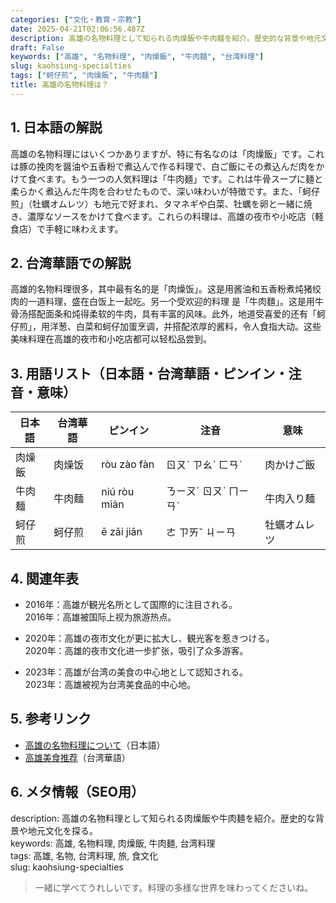```yaml
---
categories: ["文化・教育・宗教"]
date: 2025-04-21T02:06:56.487Z
description: 高雄の名物料理として知られる肉燥飯や牛肉麺を紹介。歴史的な背景や地元文化を探る。
draft: False
keywords: ["高雄", "名物料理", "肉燥飯", "牛肉麺", "台湾料理"]
slug: kaohsiung-specialties
tags: ["蚵仔煎", "肉燥飯", "牛肉麺"]
title: 高雄の名物料理は？
---
```




## 1. 日本語の解説  
高雄の名物料理にはいくつかありますが、特に有名なのは「肉燥飯」です。これは豚の挽肉を醤油や五香粉で煮込んで作る料理で、白ご飯にその煮込んだ肉をかけて食べます。もう一つの人気料理は「牛肉麺」です。これは牛骨スープに麺と柔らかく煮込んだ牛肉を合わせたもので、深い味わいが特徴です。また、「蚵仔煎」（牡蠣オムレツ）も地元で好まれ、タマネギや白菜、牡蠣を卵と一緒に焼き、濃厚なソースをかけて食べます。これらの料理は、高雄の夜市や小吃店（軽食店）で手軽に味わえます。

## 2. 台湾華語での解説  
高雄的名物料理很多，其中最有名的是「肉燥饭」。这是用酱油和五香粉煮炖猪绞肉的一道料理，盛在白饭上一起吃。另一个受欢迎的料理 是「牛肉麵」。这是用牛骨汤搭配面条和炖得柔软的牛肉，具有丰富的风味。此外，地道受喜爱的还有「蚵仔煎」，用洋葱、白菜和蚵仔加蛋烹调，并搭配浓厚的酱料，令人食指大动。这些美味料理在高雄的夜市和小吃店都可以轻松品尝到。

## 3. 用語リスト（日本語・台湾華語・ピンイン・注音・意味）  

| 日本語     | 台湾華語       | ピンイン      | 注音        | 意味                     |
|------------|----------------|---------------|-------------|--------------------------|
| 肉燥飯     | 肉燥饭         | ròu zào fàn   | ㄖㄡˋ ㄗㄠˋ ㄈㄢˋ | 肉かけご飯                 |
| 牛肉麺     | 牛肉麵         | niú ròu miàn  | ㄋㄧㄡˊ ㄖㄡˋ ㄇㄧㄢˋ | 牛肉入り麺                 |
| 蚵仔煎     | 蚵仔煎         | ē zǎi jiān   | ㄜ ㄗㄞˇ ㄐㄧㄢ   | 牡蠣オムレツ                |

## 4. 関連年表  

- 2016年：高雄が観光名所として国際的に注目される。  
  2016年：高雄被国际上视为旅游热点。

- 2020年：高雄の夜市文化が更に拡大し、観光客を惹きつける。  
  2020年：高雄的夜市文化进一步扩张，吸引了众多游客。

- 2023年：高雄が台湾の美食の中心地として認知される。  
  2023年：高雄被视为台湾美食品的中心地。

## 5. 参考リンク  

- [高雄の名物料理について](https://www.japan.travel/ja/japan-topics/food/kagoshima-food/)（日本語）  
- [高雄美食推荐](https://www.taiwan.net.tw/m1.aspx?sNo=0001108&aid=-1)（台湾華語）

## 6. メタ情報（SEO用）  

description: 高雄の名物料理として知られる肉燥飯や牛肉麺を紹介。歴史的な背景や地元文化を探る。  
keywords: 高雄, 名物料理, 肉燥飯, 牛肉麺, 台湾料理  
tags: 高雄, 名物, 台湾料理, 旅, 食文化  
slug: kaohsiung-specialties

> 一緒に学べてうれしいです。料理の多様な世界を味わってくださいね。